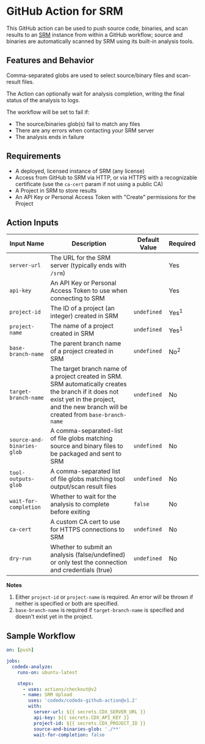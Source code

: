 # GitHub Action for SRM

This GitHub action can be used to push source code, binaries, and scan results to an [SRM](https://www.synopsys.com/software-integrity/software-risk-manager.html) instance from within a GitHub workflow; source and binaries are automatically scanned by SRM using its built-in analysis tools.

## Features and Behavior

Comma-separated globs are used to select source/binary files and scan-result files. 

The Action can optionally wait for analysis completion, writing the final status of the analysis to logs.

The workflow will be set to fail if:

- The source/binaries glob(s) fail to match any files
- There are any errors when contacting your SRM server
- The analysis ends in failure

## Requirements

- A deployed, licensed instance of SRM (any license)
- Access from GitHub to SRM via HTTP, or via HTTPS with a recognizable certificate (use the `ca-cert` param if not using a public CA)
- A Project in SRM to store results
- An API Key or Personal Access Token with "Create" permissions for the Project

## Action Inputs

| Input Name                 | Description                                                                                                                                                                                       | Default Value | Required        |
|----------------------------|---------------------------------------------------------------------------------------------------------------------------------------------------------------------------------------------------|---------------|-----------------|
| `server-url`               | The URL for the SRM server (typically ends with `/srm`)                                                                                                                                           |               | Yes             |
| `api-key`                  | An API Key or Personal Access Token to use when connecting to SRM                                                                                                                                 |               | Yes             |
| `project-id`               | The ID of a project (an integer) created in SRM                                                                                                                                                               | `undefined`   | Yes<sup>1</sup> |
| `project-name`             | The name of a project created in SRM                                                                                                                                                              | `undefined`   | Yes<sup>1</sup> |
| `base-branch-name`         | The parent branch name of a project created in SRM                                                                                                                                                | `undefined`   | No<sup>2</sup>  |
| `target-branch-name`       | The target branch name of a project created in SRM. <br/>SRM automatically creates the branch if it does not exist yet in the project, and the new branch will be created from `base-branch-name` | `undefined`   | No              |
| `source-and-binaries-glob` | A comma-separated-list of file globs matching source and binary files to be packaged and sent to SRM                                                                                              | `undefined`   | No              |
| `tool-outputs-glob`        | A comma-separated list of file globs matching tool output/scan result files                                                                                                                       | `undefined`   | No              |
| `wait-for-completion`      | Whether to wait for the analysis to complete before exiting                                                                                                                                       | `false`       | No              |
| `ca-cert`                  | A custom CA cert to use for HTTPS connections to SRM                                                                                                                                              | `undefined`   | No              |
| `dry-run`                  | Whether to submit an analysis (false/undefined) or only test the connection and credentials (true)                                                                                                | `undefined`   | No              |

**Notes**
1. Either `project-id` or `project-name` is required. An error will be thrown if neither is specified or both are specified.
2. `base-branch-name` is required if `target-branch-name` is specified and doesn't exist yet in the project.

## Sample Workflow

```yaml
on: [push]

jobs:
  codedx-analyze:
    runs-on: ubuntu-latest

    steps:
      - uses: actions/checkout@v2
      - name: SRM Upload
        uses: 'codedx/codedx-github-action@v1.2'
        with:
          server-url: ${{ secrets.CDX_SERVER_URL }}
          api-key: ${{ secrets.CDX_API_KEY }}
          project-id: ${{ secrets.CDX_PROJECT_ID }}
          source-and-binaries-glob: './**'
          wait-for-completion: false
```